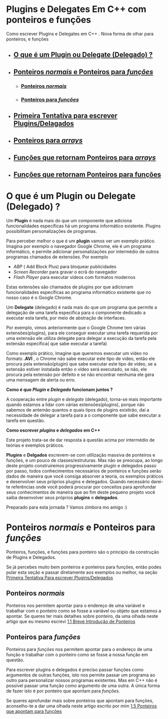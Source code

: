 # Plugins e Delegates Em C++  com ponteiros e funções 

Como escrever Plugins e Delegates em C++ . Nova forma de olhar para ponteiros, e funções 

- ## [O que é um Plugin ou Delegate (Delegado) ?](#DEF-PLUGIN-DELEGATE)
- ## [Ponteiros *normais* e Ponteiros para *funções*](#PN-PF)
  - ### [Ponteiros *normais*](#PN)
  - ### [Ponteiros para *funções*](#PF)
- ## [Primeira Tentativa para escrever **Plugins/Delagados**](#1-Tentativa-Plaguin)
- ## [Ponteiros para *arrays*](#PA)
- ## [Funções que retornam Ponteiros para *arrays*](#FRPA)
- ## [Funções que retornam Ponteiros para funções](#FRPF)

# <a name="DEF-PLUGIN-DELEGATE"></a> O que é um Plugin ou Delegate (Delegado) ?
Um **Plugin** é nada mais do que um componente que adiciona funcionalidades específicas há um programa informático existente. Plugins possibilitam personalizações de programas.

Para perceber melhor o que é um **plugin** vamos ver um exemplo prático. Imagina por exemplo o navegador Google Chrome, ele é um programa informático, e permite adicionar personalizações por intermédio de outros programas chamados de extensões. Por exemplo
- *ABP* ( Add Block Plus) para bloquear publicidades
- *Screen Recorder* para gravar o ecrã do navegador 
- *Flash Player* para executar vídeos com formatos modernos
 
 Estas extensões são chamados de plugins por que adicionam funcionalidades específicas ao programa informático existente que no nosso caso é o Google Chrome.

Um **Delegate** (delegado) é nada mais do que um programa que permite a delegação de uma tarefa específica para o componente dedicado a executar esta tarefa, por meio de abstração de interfaces.

Por exemplo, vimos anteriormente que o Google Chrome tem várias extensões(plugins), para ele conseguir executar uma tarefa requerida por uma extensão ele utiliza delegate para delegar a execução da tarefa  pela extensão específica( que sabe executar a tarefa)

Como exemplo prático, imagine que queremos executar um vídeo no formato **.AVI** , o Chrome não sabe executar este tipo de video, então ele procura pela extensão(plugin) que sabe executar este tipo de vídeo, se a extensão estiver instalada então o vídeo será executado, se não, ele procura pela extensão por defeito e se não encontrar nenhuma ele gera uma mensagem de alerta ou erro.

**Como é que *Plugin* e *Delegado* funcionam juntos ?**

A cooperação entre *plugin* e *delegate* (delegado),  torna-se mais importante quando estamos a lidar com várias extensões(plugins), porque não sabemos de antemão quantos e quais tipos de plugins existirão, daí a necessidade de 
delegar a tarefa para a o componente que sabe executar a tarefa em questão. 

**Como escrever *plugins* e *delegados* em C++**

Este projeto trata-se de dar resposta à questão acima por intermédio de teórias e exemplos práticos. 

**Plugins** e **Delgados** escrevem-se com utilização massiva de ponteiros e funções, e um pouco de classes/estruturas. Mas não se preocupa, ao longo deste projeto  construiremos progressivamente  plugin e delegados passo por passo, todos conhecimentos necessários de ponteiros e funções serão dados de maneira que você consiga absorver a teoria, os exemplos práticos e desenvolver seus próprios plugins e delegados. Quando necessário darei-te referências onde você poderá procurar por conceitos para aprofundar seus conhecimentos de maneira que ao fim deste pequeno projeto você saiba desenvolver seus próprios **plugins** e **delegados**.

Preparado para esta jornada ?  Vamos zimbora mo amigo :)

# <a name="PN-PF"></a> Ponteiros *normais* e Ponteiros para *funções*
Ponteiros, funções, e funções para ponteiro são o princípio da construção de Plugins e Delegados.

Se já percebes muito bem ponteiros e ponteiros para funções,  então podes pular esta seção e passar diretamente aos exemplos ou melhor,  na seção [Primeira Tentativa Para escrever Plugins/Delegados](https://github.com/AdilsonCapaia/PluginsEmCMaisMais#1-Tentativa-Plaguin)

## <a name="PN"></a> Ponteiros *normais* 
Ponteiros nos permitem apontar para o endereço de uma variável e trabalhar com o ponteiro como se fosse a variável ou objeto que estamos a apontar. Se queres ter mais detalhes sobre ponteiro, da uma olhada neste artigo que eu mesmo escrevi [1.1 Breve Introdução de Ponteiros](https://github.com/AdilsonCapaia/IncoerenciasJustificaveisEmCMaisMAis#BIP)

## <a name="PF"></a> Ponteiros para *funções*
Ponteiros para *funções* nos permitem apontar para o endereço de uma função e trabalhar com o ponteiro como se fosse a nossa função em questão.

Para escrever plugins e delegados é preciso passar funções como argumentos de outras funções, isto nos permite passar um programa ao outro para personalizar nossos programas existentes. Mas em C++ não é possível passar uma função como argumento de uma outra. A única forma de fazer isto é  por ponteiro que apontam para *funções*.

Se queres aprofundar mais sobre ponteiros que apontam para funções, aconselho-te a dar uma olhada neste artigo escrito por mim [1.5 Ponteiros que apontam para funções](https://github.com/AdilsonCapaia/IncoerenciasJustificaveisEmCMaisMAis#PAF)

